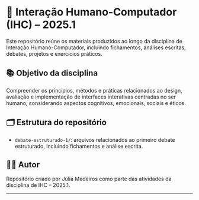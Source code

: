 # 🧠 Interação Humano-Computador (IHC) – 2025.1

Este repositório reúne os materiais produzidos ao longo da disciplina de Interação Humano-Computador, incluindo fichamentos, análises escritas, debates, projetos e exercícios práticos.

## 📚 Objetivo da disciplina

Compreender os princípios, métodos e práticas relacionados ao design, avaliação e implementação de interfaces interativas centradas no ser humano, considerando aspectos cognitivos, emocionais, sociais e éticos.

## 🗂 Estrutura do repositório

- `debate-estruturado-1/`: arquivos relacionados ao primeiro debate estruturado, incluindo fichamentos e análise escrita.

## 👨‍💻 Autor

Repositório criado por Júlia Medeiros como parte das atividades da disciplina de IHC – 2025.1.

---
